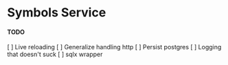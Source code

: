 # Symbols Service

#### TODO

[ ] Live reloading
[ ] Generalize handling http
[ ] Persist postgres
[ ] Logging that doesn't suck
[ ] sqlx wrapper
